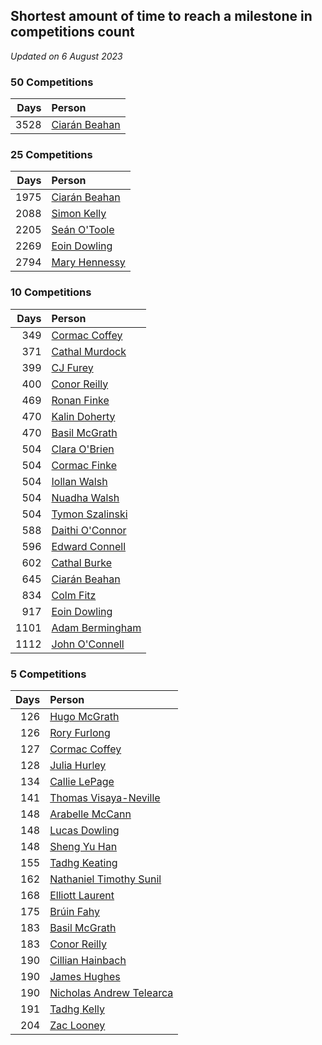 ## Shortest amount of time to reach a milestone in competitions count

*Updated on  6 August 2023*


### 50 Competitions

| Days | Person |
| ---: | :--- |
| 3528 | [Ciarán Beahan](https://www.worldcubeassociation.org/persons/2012BEAH01) |

### 25 Competitions

| Days | Person |
| ---: | :--- |
| 1975 | [Ciarán Beahan](https://www.worldcubeassociation.org/persons/2012BEAH01) |
| 2088 | [Simon Kelly](https://www.worldcubeassociation.org/persons/2017KELL08) |
| 2205 | [Seán O'Toole](https://www.worldcubeassociation.org/persons/2017OTOO03) |
| 2269 | [Eoin Dowling](https://www.worldcubeassociation.org/persons/2017DOWL01) |
| 2794 | [Mary Hennessy](https://www.worldcubeassociation.org/persons/2015HENN02) |

### 10 Competitions

| Days | Person |
| ---: | :--- |
| 349 | [Cormac Coffey](https://www.worldcubeassociation.org/persons/2022COFF01) |
| 371 | [Cathal Murdock](https://www.worldcubeassociation.org/persons/2022MURD01) |
| 399 | [CJ Furey](https://www.worldcubeassociation.org/persons/2022FURE01) |
| 400 | [Conor Reilly](https://www.worldcubeassociation.org/persons/2022REIL01) |
| 469 | [Ronan Finke](https://www.worldcubeassociation.org/persons/2021FINK02) |
| 470 | [Kalin Doherty](https://www.worldcubeassociation.org/persons/2021DOHE02) |
| 470 | [Basil McGrath](https://www.worldcubeassociation.org/persons/2022MCGR01) |
| 504 | [Clara O'Brien](https://www.worldcubeassociation.org/persons/2021OBRI04) |
| 504 | [Cormac Finke](https://www.worldcubeassociation.org/persons/2021FINK01) |
| 504 | [Iollan Walsh](https://www.worldcubeassociation.org/persons/2021WALS03) |
| 504 | [Nuadha Walsh](https://www.worldcubeassociation.org/persons/2021WALS04) |
| 504 | [Tymon Szalinski](https://www.worldcubeassociation.org/persons/2021SZAL01) |
| 588 | [Daithi O'Connor](https://www.worldcubeassociation.org/persons/2021OCON01) |
| 596 | [Edward Connell](https://www.worldcubeassociation.org/persons/2018CONN04) |
| 602 | [Cathal Burke](https://www.worldcubeassociation.org/persons/2021BURK03) |
| 645 | [Ciarán Beahan](https://www.worldcubeassociation.org/persons/2012BEAH01) |
| 834 | [Colm Fitz](https://www.worldcubeassociation.org/persons/2017FITZ01) |
| 917 | [Eoin Dowling](https://www.worldcubeassociation.org/persons/2017DOWL01) |
| 1101 | [Adam Bermingham](https://www.worldcubeassociation.org/persons/2020BERM02) |
| 1112 | [John O'Connell](https://www.worldcubeassociation.org/persons/2015OCON03) |

### 5 Competitions

| Days | Person |
| ---: | :--- |
| 126 | [Hugo McGrath](https://www.worldcubeassociation.org/persons/2022MCGR02) |
| 126 | [Rory Furlong](https://www.worldcubeassociation.org/persons/2022FURL01) |
| 127 | [Cormac Coffey](https://www.worldcubeassociation.org/persons/2022COFF01) |
| 128 | [Julia Hurley](https://www.worldcubeassociation.org/persons/2022HURL02) |
| 134 | [Callie LePage](https://www.worldcubeassociation.org/persons/2023LEPA01) |
| 141 | [Thomas Visaya-Neville](https://www.worldcubeassociation.org/persons/2014VISA01) |
| 148 | [Arabelle McCann](https://www.worldcubeassociation.org/persons/2023MCCA03) |
| 148 | [Lucas Dowling](https://www.worldcubeassociation.org/persons/2023DOWL01) |
| 148 | [Sheng Yu Han](https://www.worldcubeassociation.org/persons/2023HANS03) |
| 155 | [Tadhg Keating](https://www.worldcubeassociation.org/persons/2022KEAT02) |
| 162 | [Nathaniel Timothy Sunil](https://www.worldcubeassociation.org/persons/2022SUNI01) |
| 168 | [Elliott Laurent](https://www.worldcubeassociation.org/persons/2022LAUR09) |
| 175 | [Brúin Fahy](https://www.worldcubeassociation.org/persons/2022FAHY01) |
| 183 | [Basil McGrath](https://www.worldcubeassociation.org/persons/2022MCGR01) |
| 183 | [Conor Reilly](https://www.worldcubeassociation.org/persons/2022REIL01) |
| 190 | [Cillian Hainbach](https://www.worldcubeassociation.org/persons/2022HAIN04) |
| 190 | [James Hughes](https://www.worldcubeassociation.org/persons/2022HUGH08) |
| 190 | [Nicholas Andrew Telearca](https://www.worldcubeassociation.org/persons/2022TELE04) |
| 191 | [Tadhg Kelly](https://www.worldcubeassociation.org/persons/2022KELL21) |
| 204 | [Zac Looney](https://www.worldcubeassociation.org/persons/2019LOON02) |

